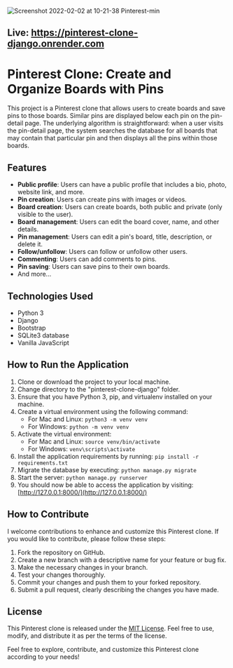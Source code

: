 ![Screenshot 2022-02-02 at 10-21-38 Pinterest-min](https://user-images.githubusercontent.com/71011395/152303215-f1b256c4-505c-4c4a-8ad6-eb044df43398.png)

## Live: https://pinterest-clone-django.onrender.com
# Pinterest Clone: Create and Organize Boards with Pins

This project is a Pinterest clone that allows users to create boards and save pins to those boards. Similar pins are displayed below each pin on the pin-detail page. The underlying algorithm is straightforward: when a user visits the pin-detail page, the system searches the database for all boards that may contain that particular pin and then displays all the pins within those boards.

## Features

- **Public profile**: Users can have a public profile that includes a bio, photo, website link, and more.
- **Pin creation**: Users can create pins with images or videos.
- **Board creation**: Users can create boards, both public and private (only visible to the user).
- **Board management**: Users can edit the board cover, name, and other details.
- **Pin management**: Users can edit a pin's board, title, description, or delete it.
- **Follow/unfollow**: Users can follow or unfollow other users.
- **Commenting**: Users can add comments to pins.
- **Pin saving**: Users can save pins to their own boards.
- And more...

## Technologies Used

- Python 3
- Django
- Bootstrap
- SQLite3 database
- Vanilla JavaScript

## How to Run the Application

1. Clone or download the project to your local machine.
2. Change directory to the "pinterest-clone-django" folder.
3. Ensure that you have Python 3, pip, and virtualenv installed on your machine.
4. Create a virtual environment using the following command:
   - For Mac and Linux: `python3 -m venv venv`
   - For Windows: `python -m venv venv`
5. Activate the virtual environment:
   - For Mac and Linux: `source venv/bin/activate`
   - For Windows: `venv\scripts\activate`
6. Install the application requirements by running: `pip install -r requirements.txt`
7. Migrate the database by executing: `python manage.py migrate`
8. Start the server: `python manage.py runserver`
9. You should now be able to access the application by visiting: [http://127.0.0.1:8000/](http://127.0.0.1:8000/)

## How to Contribute

I welcome contributions to enhance and customize this Pinterest clone. If you would like to contribute, please follow these steps:

1. Fork the repository on GitHub.
2. Create a new branch with a descriptive name for your feature or bug fix.
3. Make the necessary changes in your branch.
4. Test your changes thoroughly.
5. Commit your changes and push them to your forked repository.
6. Submit a pull request, clearly describing the changes you have made.

## License

This Pinterest clone is released under the [MIT License](LICENSE). Feel free to use, modify, and distribute it as per the terms of the license.

Feel free to explore, contribute, and customize this Pinterest clone according to your needs!
